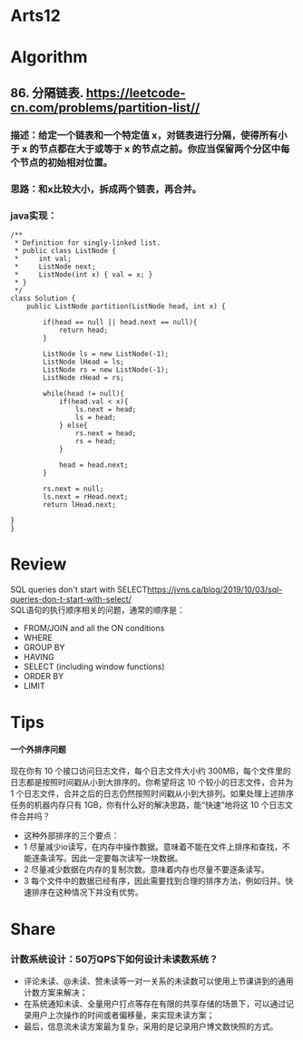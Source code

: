 Arts12
===

# Algorithm
## 86. 分隔链表.  <https://leetcode-cn.com/problems/partition-list//>
### 描述：给定一个链表和一个特定值 x，对链表进行分隔，使得所有小于 x 的节点都在大于或等于 x 的节点之前。你应当保留两个分区中每个节点的初始相对位置。
### 思路：和x比较大小，拆成两个链表，再合并。
### java实现：
	/**
	 * Definition for singly-linked list.
	 * public class ListNode {
	 *     int val;
	 *     ListNode next;
	 *     ListNode(int x) { val = x; }
	 * }
	 */
	class Solution {
	    public ListNode partition(ListNode head, int x) {

	    	if(head == null || head.next == null){
	    		return head;
	    	}
	    	
	    	ListNode ls = new ListNode(-1);
	    	ListNode lHead = ls;
	    	ListNode rs = new ListNode(-1);
	    	ListNode rHead = rs;
	    	
	    	while(head != null){
	    		if(head.val < x){
	    			ls.next = head;
	    			ls = head;
	    		} else{
	    			rs.next = head;
	    			rs = head;
	    		}
	    		
	    		head = head.next;
	    	}
	    	
            rs.next = null;
	    	ls.next = rHead.next;
	    	return lHead.next;
	    
    }
	}
# Review
SQL queries don't start with SELECT<https://jvns.ca/blog/2019/10/03/sql-queries-don-t-start-with-select/>  
SQL语句的执行顺序相关的问题，通常的顺序是：
 - FROM/JOIN and all the ON conditions
 - WHERE
 - GROUP BY
 - HAVING
 - SELECT (including window functions)
 - ORDER BY
 - LIMIT


# Tips
#### 一个外排序问题
现在你有 10 个接口访问日志文件，每个日志文件大小约 300MB，每个文件里的日志都是按照时间戳从小到大排序的。你希望将这 10 个较小的日志文件，合并为 1 个日志文件，合并之后的日志仍然按照时间戳从小到大排列。如果处理上述排序任务的机器内存只有 1GB，你有什么好的解决思路，能“快速”地将这 10 个日志文件合并吗？

 - 这种外部排序的三个要点：
 - 1 尽量减少io读写，在内存中操作数据。意味着不能在文件上排序和查找，不能逐条读写。因此一定要每次读写一块数据。
 - 2 尽量减少数据在内存的复制次数。意味着内存也尽量不要逐条读写。
 - 3 每个文件中的数据已经有序，因此需要找到合理的排序方法，例如归并。快速排序在这种情况下并没有优势。


# Share
### 计数系统设计：50万QPS下如何设计未读数系统？
 - 评论未读、@未读、赞未读等一对一关系的未读数可以使用上节课讲到的通用计数方案来解决；
 - 在系统通知未读、全量用户打点等存在有限的共享存储的场景下，可以通过记录用户上次操作的时间或者偏移量，来实现未读方案；
 - 最后，信息流未读方案最为复杂，采用的是记录用户博文数快照的方式。

